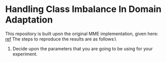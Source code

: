 # Handling Class Imbalance In Domain Adaptation
This repository is built upon the original MME implementation, given here: [ref](https://github.com/VisionLearningGroup/SSDA_MME)
The steps to reproduce the results are as follows:\\
1. Decide upon the parameters that you are going to be using for your experiment. 
